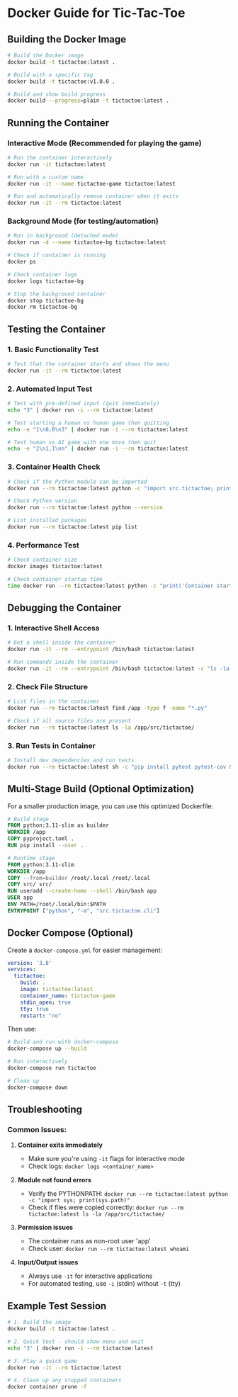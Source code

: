 # Docker Guide for Tic-Tac-Toe

## Building the Docker Image

```bash
# Build the Docker image
docker build -t tictactoe:latest .

# Build with a specific tag
docker build -t tictactoe:v1.0.0 .

# Build and show build progress
docker build --progress=plain -t tictactoe:latest .
```

## Running the Container

### Interactive Mode (Recommended for playing the game)
```bash
# Run the container interactively
docker run -it tictactoe:latest

# Run with a custom name
docker run -it --name tictactoe-game tictactoe:latest

# Run and automatically remove container when it exits
docker run -it --rm tictactoe:latest
```

### Background Mode (for testing/automation)
```bash
# Run in background (detached mode)
docker run -d --name tictactoe-bg tictactoe:latest

# Check if container is running
docker ps

# Check container logs
docker logs tictactoe-bg

# Stop the background container
docker stop tictactoe-bg
docker rm tictactoe-bg
```

## Testing the Container

### 1. Basic Functionality Test
```bash
# Test that the container starts and shows the menu
docker run -it --rm tictactoe:latest
```

### 2. Automated Input Test
```bash
# Test with pre-defined input (quit immediately)
echo "3" | docker run -i --rm tictactoe:latest

# Test starting a human vs human game then quitting
echo -e "1\n0,0\n3" | docker run -i --rm tictactoe:latest

# Test human vs AI game with one move then quit
echo -e "2\n1,1\nn" | docker run -i --rm tictactoe:latest
```

### 3. Container Health Check
```bash
# Check if the Python module can be imported
docker run --rm tictactoe:latest python -c "import src.tictactoe; print('Package imported successfully')"

# Check Python version
docker run --rm tictactoe:latest python --version

# List installed packages
docker run --rm tictactoe:latest pip list
```

### 4. Performance Test
```bash
# Check container size
docker images tictactoe:latest

# Check container startup time
time docker run --rm tictactoe:latest python -c "print('Container started successfully')"
```

## Debugging the Container

### 1. Interactive Shell Access
```bash
# Get a shell inside the container
docker run -it --rm --entrypoint /bin/bash tictactoe:latest

# Run commands inside the container
docker run -it --rm --entrypoint /bin/bash tictactoe:latest -c "ls -la /app"
```

### 2. Check File Structure
```bash
# List files in the container
docker run --rm tictactoe:latest find /app -type f -name "*.py"

# Check if all source files are present
docker run --rm tictactoe:latest ls -la /app/src/tictactoe/
```

### 3. Run Tests in Container
```bash
# Install dev dependencies and run tests
docker run --rm tictactoe:latest sh -c "pip install pytest pytest-cov && python -m pytest /app/tests/ -v"
```

## Multi-Stage Build (Optional Optimization)

For a smaller production image, you can use this optimized Dockerfile:

```dockerfile
# Build stage
FROM python:3.11-slim as builder
WORKDIR /app
COPY pyproject.toml .
RUN pip install --user .

# Runtime stage
FROM python:3.11-slim
WORKDIR /app
COPY --from=builder /root/.local /root/.local
COPY src/ src/
RUN useradd --create-home --shell /bin/bash app
USER app
ENV PATH=/root/.local/bin:$PATH
ENTRYPOINT ["python", "-m", "src.tictactoe.cli"]
```

## Docker Compose (Optional)

Create a `docker-compose.yml` for easier management:

```yaml
version: '3.8'
services:
  tictactoe:
    build: .
    image: tictactoe:latest
    container_name: tictactoe-game
    stdin_open: true
    tty: true
    restart: "no"
```

Then use:
```bash
# Build and run with docker-compose
docker-compose up --build

# Run interactively
docker-compose run tictactoe

# Clean up
docker-compose down
```

## Troubleshooting

### Common Issues:

1. **Container exits immediately**
   - Make sure you're using `-it` flags for interactive mode
   - Check logs: `docker logs <container_name>`

2. **Module not found errors**
   - Verify the PYTHONPATH: `docker run --rm tictactoe:latest python -c "import sys; print(sys.path)"`
   - Check if files were copied correctly: `docker run --rm tictactoe:latest ls -la /app/src/tictactoe/`

3. **Permission issues**
   - The container runs as non-root user 'app'
   - Check user: `docker run --rm tictactoe:latest whoami`

4. **Input/Output issues**
   - Always use `-it` for interactive applications
   - For automated testing, use `-i` (stdin) without `-t` (tty)

## Example Test Session

```bash
# 1. Build the image
docker build -t tictactoe:latest .

# 2. Quick test - should show menu and exit
echo "3" | docker run -i --rm tictactoe:latest

# 3. Play a quick game
docker run -it --rm tictactoe:latest

# 4. Clean up any stopped containers
docker container prune -f
```
